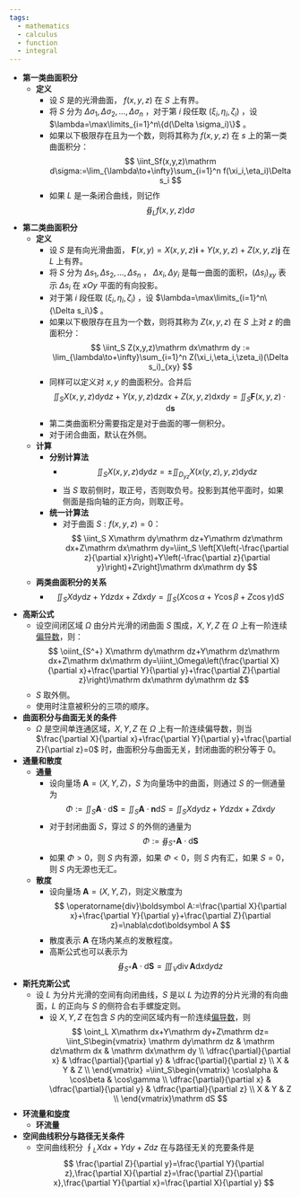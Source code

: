 ```yaml
---
tags:
  - mathematics
  - calculus
  - function
  - integral
---
```

- **第一类曲面积分**
    - **定义**
        - 设 $S$ 是的光滑曲面， $f(x,y,z)$ 在 $S$ 上有界。
        - 将 $S$ 分为 $\Delta \sigma_1,\Delta \sigma_2,\dots,\Delta \sigma_n$ ，对于第 $i$ 段任取 $(\xi_i,\eta_i,\zeta_i)$ ，设 $\lambda=\max\limits_{i=1}^n\{d(\Delta \sigma_i)\}$ 。
        - 如果以下极限存在且为一个数，则将其称为 $f(x,y,z)$ 在 $s$ 上的第一类曲面积分：
          $$
          \iint_Sf(x,y,z)\mathrm d\sigma:=\lim_{\lambda\to+\infty}\sum_{i=1}^n f(\xi_i,\eta_i)\Delta s_i
          $$
        - 如果 $L$ 是一条闭合曲线，则记作
          $$
          \oiint_L f(x,y,z)\mathrm d\sigma
          $$
- **第二类曲面积分**
    - **定义**
        - 设 $S$ 是有向光滑曲面， $\boldsymbol F(x,y)=X(x,y,z)\boldsymbol i+Y(x,y,z)+Z(x,y,z)\boldsymbol j$ 在 $L$ 上有界。
        - 将 $S$ 分为 $\Delta s_1,\Delta s_2,\dots,\Delta s_n$ ， $\Delta x_i,\Delta y_i$ 是每一曲面的面积，$(\Delta s_i)_{xy}$ 表示 $\Delta s_i$ 在 $xOy$ 平面的有向投影。
        - 对于第 $i$ 段任取 $(\xi_i,\eta_i,\zeta_i)$ ，设 $\lambda=\max\limits_{i=1}^n\{\Delta s_i\}$ 。
        - 如果以下极限存在且为一个数，则将其称为 $Z(x,y,z)$ 在 $S$ 上对 $z$ 的曲面积分：
          $$
          \iint_S Z(x,y,z)\mathrm dx\mathrm dy := \lim_{\lambda\to+\infty}\sum_{i=1}^n Z(\xi_i,\eta_i,\zeta_i)(\Delta s_i)_{xy}
          $$
        - 同样可以定义对 $x,y$ 的曲面积分。合并后
          $$
          \iint_S X(x,y,z)\mathrm dy\mathrm dz+Y(x,y,z)\mathrm dz\mathrm dx+Z(x,y,z)\mathrm dx\mathrm dy=\iint_S \boldsymbol F(x,y,z)\cdot \mathrm d\boldsymbol s
          $$
        - 第二类曲面积分需要指定是对于曲面的哪一侧积分。
        - 对于闭合曲面，默认在外侧。
    - **计算**
        - **分别计算法**
            - $$
              \iint_S X(x,y,z)\mathrm dy\mathrm dz=\pm\iint_{D_{yz}} X(x(y,z),y,z)\mathrm dy\mathrm dz 
              $$
            - 当 $S$ 取前侧时，取正号，否则取负号。投影到其他平面时，如果侧面是指向轴的正方向，则取正号。
        - **统一计算法**
            - 对于曲面 $S:f(x,y,z)=0$：
              $$
              \iint_S X\mathrm dy\mathrm dz+Y\mathrm dz\mathrm dx+Z\mathrm dx\mathrm dy=\iint_S \left[X\left(-\frac{\partial z}{\partial x}\right)+Y\left(-\frac{\partial z}{\partial y}\right)+Z\right]\mathrm dx\mathrm dy
              $$
    - **两类曲面积分的关系**
        - $$
          \iint_S X\mathrm dy\mathrm dz+Y\mathrm dz\mathrm dx+Z\mathrm dx\mathrm dy=\iint_S (X\cos\alpha+Y\cos\beta+Z\cos\gamma)\mathrm dS
          $$
- **高斯公式**
    - 设空间闭区域 $\Omega$ 由分片光滑的闭曲面 $S$ 围成，$X,Y,Z$ 在 $\Omega$ 上有一阶连续[偏导数](/notes/docs/mathematics/calculus/partial-derivative)，则：
      $$
      \oiint_{S^+} X\mathrm dy\mathrm dz+Y\mathrm dz\mathrm dx+Z\mathrm dx\mathrm dy=\iiint_\Omega\left(\frac{\partial X}{\partial x}+\frac{\partial Y}{\partial y}+\frac{\partial Z}{\partial z}\right)\mathrm dx\mathrm dy\mathrm dz
      $$
    - $S$ 取外侧。
    - 使用时注意被积分的三项的顺序。
- **曲面积分与曲面无关的条件**
    - $\Omega$ 是空间单连通区域，$X,Y,Z$ 在 $\Omega$ 上有一阶连续偏导数，则当 $\frac{\partial X}{\partial x}+\frac{\partial Y}{\partial y}+\frac{\partial Z}{\partial z}=0$ 时，曲面积分与曲面无关，封闭曲面的积分等于 $0$。
- **通量和散度**
    - **通量**
        - 设向量场 $\boldsymbol A=(X,Y,Z)$，$S$ 为向量场中的曲面，则通过 $S$ 的一侧通量为
          $$
          \Phi:=\iint_S \boldsymbol A\cdot\mathrm d\boldsymbol S=\iint_S \boldsymbol A\cdot\boldsymbol n\mathrm dS=\iint_S X\mathrm dy\mathrm dz+Y\mathrm dz\mathrm dx+Z\mathrm dx\mathrm dy
          $$
        - 对于封闭曲面 $S$，穿过 $S$ 的外侧的通量为
          $$
          \Phi:=\oiint_{S^+} \boldsymbol A\cdot\mathrm d\boldsymbol S
          $$
        - 如果 $\Phi>0$，则 $S$ 内有源，如果 $\Phi<0$，则 $S$ 内有汇，如果 $S=0$，则 $S$ 内无源也无汇。
    - **散度**
        - 设向量场 $\boldsymbol A=(X,Y,Z)$，则定义散度为
          $$
          \operatorname{div}\boldsymbol A:=\frac{\partial X}{\partial x}+\frac{\partial Y}{\partial y}+\frac{\partial Z}{\partial z}=\nabla\cdot\boldsymbol A
          $$
        - 散度表示 $\boldsymbol A$ 在场内某点的发散程度。
        - 高斯公式也可以表示为
          $$
          \oiint_{S^+}\boldsymbol A\cdot\mathrm d\boldsymbol S=\iiint_V\operatorname{div}\boldsymbol A\mathrm dx\mathrm dy\mathrm dz
          $$
- **斯托克斯公式**
    - 设 $L$ 为分片光滑的空间有向闭曲线，$S$ 是以 $L$ 为边界的分片光滑的有向曲面，$L$ 的正向与 $S$ 的侧符合右手螺旋定则。
        - 设 $X,Y,Z$ 在包含 $S$ 内的空间区域内有一阶连续[偏导数](/notes/docs/mathematics/calculus/partial-derivative)，则
          $$
          \oint_L X\mathrm dx+Y\mathrm dy+Z\mathrm dz=
          \iint_S\begin{vmatrix}
          \mathrm dy\mathrm dz & \mathrm dz\mathrm dx & \mathrm dx\mathrm dy \\
          \dfrac{\partial}{\partial x} & \dfrac{\partial}{\partial y} & \dfrac{\partial}{\partial z} \\
          X & Y & Z \\
          \end{vmatrix}
          =\iint_S\begin{vmatrix}
          \cos\alpha & \cos\beta & \cos\gamma \\
          \dfrac{\partial}{\partial x} & \dfrac{\partial}{\partial y} & \dfrac{\partial}{\partial z} \\
          X & Y & Z \\
          \end{vmatrix}\mathrm dS
          $$
- **环流量和旋度**
    - **环流量**
- **空间曲线积分与路径无关条件**
    - 空间曲线积分 $\oint_L X\mathrm dx+Y\mathrm dy+Z\mathrm dz$ 在与路径无关的充要条件是
      $$
      \frac{\partial Z}{\partial y}=\frac{\partial Y}{\partial z},\frac{\partial X}{\partial z}=\frac{\partial Z}{\partial x},\frac{\partial Y}{\partial x}=\frac{\partial X}{\partial y}
      $$
